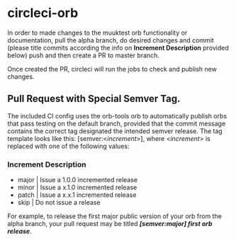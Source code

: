 # circleci-orb


In order to made changes to the muuktest orb functionality or documentation, pull the alpha branch, do desired changes and commit (please title commits according the info on **Increment	Description** provided below) push and then create a PR to master branch.

Once created the PR, circleci will run the jobs to check and publish new changes.

## Pull Request with Special Semver Tag.
The included CI config uses the orb-tools orb to automatically publish orbs that pass testing on the default branch, provided that the commit message contains the correct tag designated the intended semver release.
The tag template looks like this: [semver:<*increment*>], where <*increment*> is replaced with one of the following values:

### Increment	Description
  - major | Issue a 1.0.0 incremented release
  - minor | Issue a x.1.0 incremented release
  - patch | Issue a x.x.1 incremented release
  - skip  | Do not issue a release
  
For example, to release the first major public version of your orb from the alpha branch, your pull request may be titled ***[semver:major] first orb release***.
